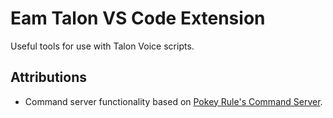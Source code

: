 # Eam Talon VS Code Extension

Useful tools for use with Talon Voice scripts.

## Attributions

- Command server functionality based on [Pokey Rule's Command Server](https://github.com/pokey/command-server).
